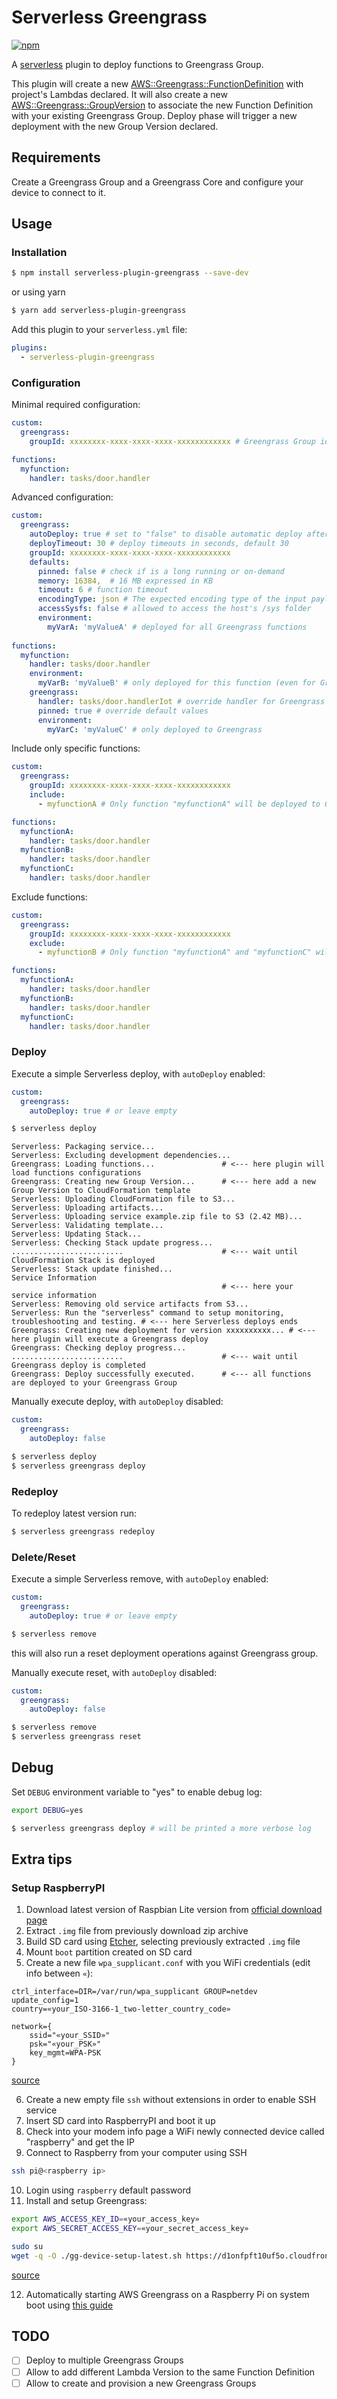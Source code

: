 # Serverless Greengrass

[![npm](https://img.shields.io/npm/v/serverless-plugin-greengrass.svg)](https://www.npmjs.com/package/serverless-plugin-greengrass)

A [serverless](https://serverless.com) plugin to deploy functions to Greengrass Group.

This plugin will create a new [AWS::Greengrass::FunctionDefinition](https://docs.aws.amazon.com/AWSCloudFormation/latest/UserGuide/aws-properties-greengrass-functiondefinition-function.html) with project's Lambdas declared. It will also create a new [AWS::Greengrass::GroupVersion](https://docs.aws.amazon.com/AWSCloudFormation/latest/UserGuide/aws-resource-greengrass-groupversion.html) to associate the new Function Definition with your existing Greengrass Group. Deploy phase will trigger a new deployment with the new Group Version declared.

## Requirements

Create a Greengrass Group and a Greengrass Core and configure your device to connect to it.

## Usage

### Installation

```bash
$ npm install serverless-plugin-greengrass --save-dev
```
or using yarn
```bash
$ yarn add serverless-plugin-greengrass
```

Add this plugin to your `serverless.yml` file:
```yaml
plugins:
  - serverless-plugin-greengrass
```

### Configuration

Minimal required configuration:
```yaml
custom:
  greengrass:
    groupId: xxxxxxxx-xxxx-xxxx-xxxx-xxxxxxxxxxxx # Greengrass Group id

functions:
  myfunction:
    handler: tasks/door.handler
```

Advanced configuration:
```yaml
custom:
  greengrass:
    autoDeploy: true # set to "false" to disable automatic deploy after "sls deploy"
    deployTimeout: 30 # deploy timeouts in seconds, default 30
    groupId: xxxxxxxx-xxxx-xxxx-xxxx-xxxxxxxxxxxx
    defaults:
      pinned: false # check if is a long running or on-demand
      memory: 16384,  # 16 MB expressed in KB
      timeout: 6 # function timeout
      encodingType: json # The expected encoding type of the input payload, can be binary or json.
      accessSysfs: false # allowed to access the host's /sys folder
      environment: 
        myVarA: 'myValueA' # deployed for all Greengrass functions
    
functions:
  myfunction:
    handler: tasks/door.handler
    environment: 
      myVarB: 'myValueB' # only deployed for this function (even for Greengrass)
    greengrass:
      handler: tasks/door.handlerIot # override handler for Greengrass deployed function
      pinned: true # override default values
      environment: 
        myVarC: 'myValueC' # only deployed to Greengrass
```

Include only specific functions:
```yaml
custom:
  greengrass:
    groupId: xxxxxxxx-xxxx-xxxx-xxxx-xxxxxxxxxxxx
    include:
      - myfunctionA # Only function "myfunctionA" will be deployed to Greengrass

functions:
  myfunctionA:
    handler: tasks/door.handler
  myfunctionB:
    handler: tasks/door.handler
  myfunctionC:
    handler: tasks/door.handler
```

Exclude functions:
```yaml
custom:
  greengrass:
    groupId: xxxxxxxx-xxxx-xxxx-xxxx-xxxxxxxxxxxx
    exclude:
      - myfunctionB # Only function "myfunctionA" and "myfunctionC" will be deployed to Greengrass

functions:
  myfunctionA:
    handler: tasks/door.handler
  myfunctionB:
    handler: tasks/door.handler
  myfunctionC:
    handler: tasks/door.handler
```

### Deploy

Execute a simple Serverless deploy, with `autoDeploy` enabled:
```yaml
custom:
  greengrass:
    autoDeploy: true # or leave empty
```
```bash
$ serverless deploy
```
```
Serverless: Packaging service...
Serverless: Excluding development dependencies...
Greengrass: Loading functions...               # <--- here plugin will load functions configurations
Greengrass: Creating new Group Version...      # <--- here add a new Group Version to CloudFormation template
Serverless: Uploading CloudFormation file to S3...
Serverless: Uploading artifacts...
Serverless: Uploading service example.zip file to S3 (2.42 MB)...
Serverless: Validating template...
Serverless: Updating Stack...
Serverless: Checking Stack update progress...
.........................                      # <--- wait until CloudFormation Stack is deployed
Serverless: Stack update finished...
Service Information
                                               # <--- here your service information
Serverless: Removing old service artifacts from S3...
Serverless: Run the "serverless" command to setup monitoring, troubleshooting and testing. # <--- here Serverless deploys ends
Greengrass: Creating new deployment for version xxxxxxxxxx... # <--- here plugin will execute a Greengrass deploy
Greengrass: Checking deploy progress...
.........................                      # <--- wait until Greengrass deploy is completed
Greengrass: Deploy successfully executed.      # <--- all functions are deployed to your Greengrass Group
```

Manually execute deploy, with `autoDeploy` disabled: 
```yaml
custom:
  greengrass:
    autoDeploy: false
```
```bash
$ serverless deploy
$ serverless greengrass deploy
```

### Redeploy

To redeploy latest version run:
```bash
$ serverless greengrass redeploy
```

### Delete/Reset

Execute a simple Serverless remove, with `autoDeploy` enabled:
```yaml
custom:
  greengrass:
    autoDeploy: true # or leave empty
```
```bash
$ serverless remove
```
this will also run a reset deployment operations against Greengrass group.

Manually execute reset, with `autoDeploy` disabled:
```yaml
custom:
  greengrass:
    autoDeploy: false
```
```bash
$ serverless remove
$ serverless greengrass reset
```

## Debug

Set `DEBUG` environment variable to "yes" to enable debug log:
```bash
export DEBUG=yes

$ serverless greengrass deploy # will be printed a more verbose log
```

## Extra tips

### Setup RaspberryPI

1. Download latest version of Raspbian Lite version from [official download page](https://www.raspberrypi.org/downloads/raspbian/)
2. Extract `.img` file from previously download zip archive
3. Build SD card using [Etcher](https://www.balena.io/etcher/), selecting previously extracted `.img` file
4. Mount `boot` partition created on SD card
5. Create a new file `wpa_supplicant.conf` with you WiFi credentials (edit info between `«`):
```
ctrl_interface=DIR=/var/run/wpa_supplicant GROUP=netdev
update_config=1
country=«your_ISO-3166-1_two-letter_country_code»

network={
    ssid="«your_SSID»"
    psk="«your_PSK»"
    key_mgmt=WPA-PSK
}
```
[source](https://raspberrypi.stackexchange.com/questions/10251/prepare-sd-card-for-wifi-on-headless-pi)

6. Create a new empty file `ssh` without extensions in order to enable SSH service
7. Insert SD card into RaspberryPI and boot it up
8. Check into your modem info page a WiFi newly connected device called "raspberry" and get the IP
9. Connect to Raspberry from your computer using SSH
```bash
ssh pi@<raspberry ip>
```
10. Login using `raspberry` default password
11. Install and setup Greengrass:
```bash
export AWS_ACCESS_KEY_ID=«your_access_key»
export AWS_SECRET_ACCESS_KEY=«your_secret_access_key»

sudo su
wget -q -O ./gg-device-setup-latest.sh https://d1onfpft10uf5o.cloudfront.net/greengrass-device-setup/downloads/gg-device-setup-latest.sh && chmod +x ./gg-device-setup-latest.sh && sudo -E ./gg-device-setup-latest.sh bootstrap-greengrass-interactive
```
[source](https://docs.aws.amazon.com/greengrass/latest/developerguide/quick-start.html)

12. Automatically starting AWS Greengrass on a Raspberry Pi on system boot using [this guide](http://www.andyfrench.info/2018/08/automatically-starting-aws-greengrass.html)

## TODO

- [ ] Deploy to multiple Greengrass Groups
- [ ] Allow to add different Lambda Version to the same Function Definition
- [ ] Allow to create and provision a new Greengrass Groups
